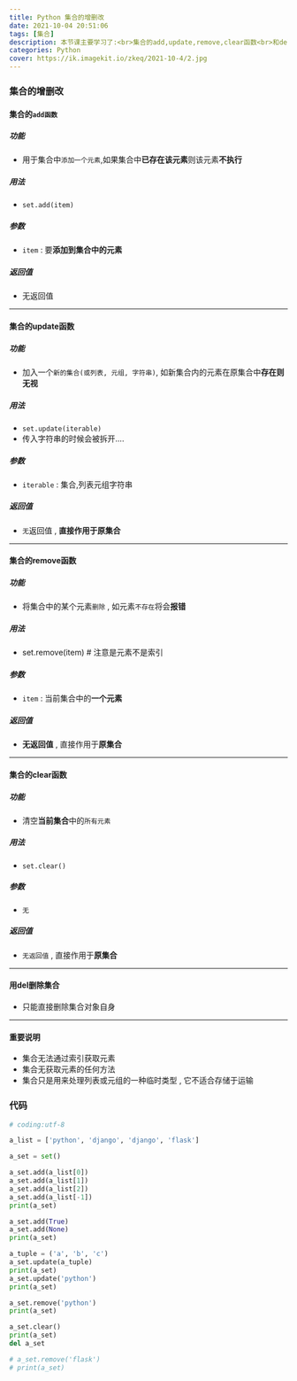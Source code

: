 ```yaml
---
title: Python 集合的增删改
date: 2021-10-04 20:51:06
tags: [集合]
description: 本节课主要学习了:<br>集合的add,update,remove,clear函数<br>和del的注意事项
categories: Python
cover: https://ik.imagekit.io/zkeq/2021-10-4/2.jpg
---
```


### 集合的增删改

#### 集合的`add函数`

##### 功能

- 用于集合中`添加一个元素`,如果集合中**已存在该元素**则该元素**不执行**

##### 用法

- `set.add(item)`

##### 参数

- `item` : 要**添加到集合中的元素**

##### 返回值

- 无返回值

----------------------------------

#### 集合的update函数

##### 功能

- 加入一个`新的集合(或列表, 元组, 字符串)`, 如新集合内的元素在原集合中**存在则无视**

##### 用法

- `set.update(iterable)`
- 传入字符串的时候会被拆开....

##### 参数

- `iterable` : 集合,列表元组字符串

##### 返回值

- `无`返回值 , **直接作用于原集合**

-------------------------

#### 集合的remove函数

##### 功能

- 将集合中的某个元素`删除` , 如元素`不存在`将会**报错**

##### 用法

- set.remove(item)  #   注意是元素不是索引

##### 参数

- `item` : 当前集合中的**一个元素**

##### 返回值

- **无返回值** , 直接作用于**原集合**

---------------------------

#### 集合的clear函数

##### 功能

- 清空**当前集合**中的`所有元素`

##### 用法

- `set.clear()`

##### 参数

- `无`

##### 返回值

- `无返回值` , 直接作用于**原集合**

-----------------------

#### 用del删除集合

- 只能直接删除集合对象自身

--------------------

#### 重要说明

- 集合无法通过索引获取元素
- 集合无获取元素的任何方法
- 集合只是用来处理列表或元组的一种临时类型 , 它不适合存储于运输

### 代码

```python
# coding:utf-8

a_list = ['python', 'django', 'django', 'flask']

a_set = set()

a_set.add(a_list[0])
a_set.add(a_list[1])
a_set.add(a_list[2])
a_set.add(a_list[-1])
print(a_set)

a_set.add(True)
a_set.add(None)
print(a_set)

a_tuple = ('a', 'b', 'c')
a_set.update(a_tuple)
print(a_set)
a_set.update('python')
print(a_set)

a_set.remove('python')
print(a_set)

a_set.clear()
print(a_set)
del a_set

# a_set.remove('flask')
# print(a_set)

```
